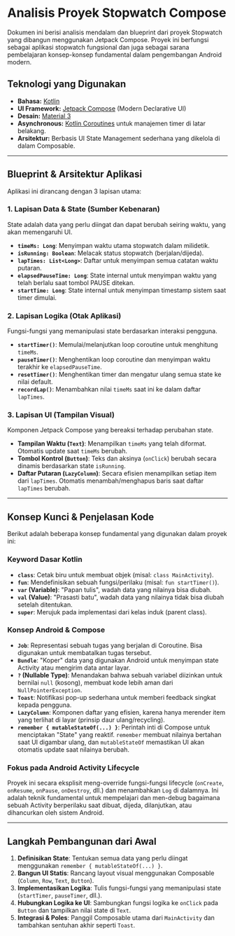 # Analisis Proyek Stopwatch Compose

Dokumen ini berisi analisis mendalam dan blueprint dari proyek Stopwatch yang dibangun menggunakan Jetpack Compose. Proyek ini berfungsi sebagai aplikasi stopwatch fungsional dan juga sebagai sarana pembelajaran konsep-konsep fundamental dalam pengembangan Android modern.

##  Teknologi yang Digunakan

- **Bahasa:** [Kotlin](https://kotlinlang.org/)
- **UI Framework:** [Jetpack Compose](https://developer.android.com/jetpack/compose) (Modern Declarative UI)
- **Desain:** [Material 3](https://m3.material.io/)
- **Asynchronous:** [Kotlin Coroutines](https://kotlinlang.org/docs/coroutines-overview.html) untuk manajemen timer di latar belakang.
- **Arsitektur:** Berbasis UI State Management sederhana yang dikelola di dalam Composable.

---

## Blueprint & Arsitektur Aplikasi

Aplikasi ini dirancang dengan 3 lapisan utama:

### 1. Lapisan Data & State (Sumber Kebenaran)

State adalah data yang perlu diingat dan dapat berubah seiring waktu, yang akan memengaruhi UI.

- **`timeMs: Long`**: Menyimpan waktu utama stopwatch dalam milidetik.
- **`isRunning: Boolean`**: Melacak status stopwatch (berjalan/dijeda).
- **`lapTimes: List<Long>`**: Daftar untuk menyimpan semua catatan waktu putaran.
- **`elapsedPauseTime: Long`**: State internal untuk menyimpan waktu yang telah berlalu saat tombol PAUSE ditekan.
- **`startTime: Long`**: State internal untuk menyimpan timestamp sistem saat timer dimulai.

### 2. Lapisan Logika (Otak Aplikasi)

Fungsi-fungsi yang memanipulasi state berdasarkan interaksi pengguna.

- **`startTimer()`**: Memulai/melanjutkan loop coroutine untuk menghitung `timeMs`.
- **`pauseTimer()`**: Menghentikan loop coroutine dan menyimpan waktu terakhir ke `elapsedPauseTime`.
- **`resetTimer()`**: Menghentikan timer dan mengatur ulang semua state ke nilai default.
- **`recordLap()`**: Menambahkan nilai `timeMs` saat ini ke dalam daftar `lapTimes`.

### 3. Lapisan UI (Tampilan Visual)

Komponen Jetpack Compose yang bereaksi terhadap perubahan state.

- **Tampilan Waktu (`Text`)**: Menampilkan `timeMs` yang telah diformat. Otomatis update saat `timeMs` berubah.
- **Tombol Kontrol (`Button`)**: Teks dan aksinya (`onClick`) berubah secara dinamis berdasarkan state `isRunning`.
- **Daftar Putaran (`LazyColumn`)**: Secara efisien menampilkan setiap item dari `lapTimes`. Otomatis menambah/menghapus baris saat daftar `lapTimes` berubah.

---

## Konsep Kunci & Penjelasan Kode

Berikut adalah beberapa konsep fundamental yang digunakan dalam proyek ini:

### Keyword Dasar Kotlin
- **`class`**: Cetak biru untuk membuat objek (misal: `class MainActivity`).
- **`fun`**: Mendefinisikan sebuah fungsi/perilaku (misal: `fun startTimer()`).
- **`var` (Variable)**: "Papan tulis", wadah data yang nilainya bisa diubah.
- **`val` (Value)**: "Prasasti batu", wadah data yang nilainya tidak bisa diubah setelah ditentukan.
- **`super`**: Merujuk pada implementasi dari kelas induk (parent class).

### Konsep Android & Compose
- **`Job`**: Representasi sebuah tugas yang berjalan di Coroutine. Bisa digunakan untuk membatalkan tugas tersebut.
- **`Bundle`**: "Koper" data yang digunakan Android untuk menyimpan state Activity atau mengirim data antar layar.
- **`?` (Nullable Type)**: Menandakan bahwa sebuah variabel diizinkan untuk bernilai `null` (kosong), membuat kode lebih aman dari `NullPointerException`.
- **`Toast`**: Notifikasi pop-up sederhana untuk memberi feedback singkat kepada pengguna.
- **`LazyColumn`**: Komponen daftar yang efisien, karena hanya merender item yang terlihat di layar (prinsip daur ulang/recycling).
- **`remember { mutableStateOf(...) }`**: Perintah inti di Compose untuk menciptakan "State" yang reaktif. `remember` membuat nilainya bertahan saat UI digambar ulang, dan `mutableStateOf` memastikan UI akan otomatis update saat nilainya berubah.

### Fokus pada Android Activity Lifecycle
Proyek ini secara eksplisit meng-override fungsi-fungsi lifecycle (`onCreate`, `onResume`, `onPause`, `onDestroy`, dll.) dan menambahkan `Log` di dalamnya. Ini adalah teknik fundamental untuk mempelajari dan men-debug bagaimana sebuah Activity berperilaku saat dibuat, dijeda, dilanjutkan, atau dihancurkan oleh sistem Android.

---

## Langkah Pembangunan dari Awal

1.  **Definisikan State**: Tentukan semua data yang perlu diingat menggunakan `remember { mutableStateOf(...) }`.
2.  **Bangun UI Statis**: Rancang layout visual menggunakan Composable (`Column`, `Row`, `Text`, `Button`).
3.  **Implementasikan Logika**: Tulis fungsi-fungsi yang memanipulasi state (`startTimer`, `pauseTimer`, dll.).
4.  **Hubungkan Logika ke UI**: Sambungkan fungsi logika ke `onClick` pada `Button` dan tampilkan nilai state di `Text`.
5.  **Integrasi & Poles**: Panggil Composable utama dari `MainActivity` dan tambahkan sentuhan akhir seperti `Toast`.
